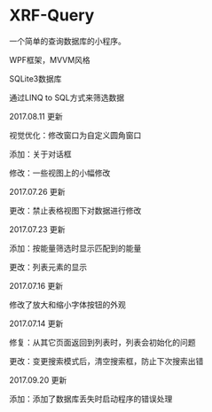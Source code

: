 # XRF-Query
一个简单的查询数据库的小程序。

WPF框架，MVVM风格

SQLite3数据库

通过LINQ to SQL方式来筛选数据

2017.08.11 更新

视觉优化：修改窗口为自定义圆角窗口

添加：关于对话框

修改：一些视图上的小幅修改

2017.07.26 更新

更改：禁止表格视图下对数据进行修改

2017.07.23 更新

添加：按能量筛选时显示匹配到的能量

更改：列表元素的显示

2017.07.16 更新

修改了放大和缩小字体按钮的外观

2017.07.14 更新

修复：从其它页面返回到列表时，列表会初始化的问题

更改：变更搜索模式后，清空搜索框，防止下次搜索出错

2017.09.20 更新

添加：添加了数据库丢失时启动程序的错误处理
